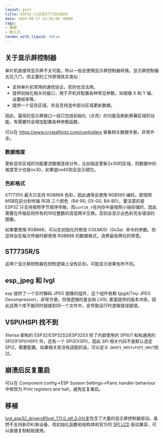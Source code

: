 ```yaml
---
layout: post
title: ESP32-C3点亮ST7735S踩坑
date: 2024-06-17 22:26:00 +0800
tags: 
- 编程
- 嵌入式
render_with_liquid: false
---
```


## 关于显示屏控制器

单片机直接带显示屏不太可能，所以一般会使用显示屏控制器转换。显示屏控制器五花八门，但主要的工作原理其实类似：

- 支持单片机常用的通信协议，否则也没法用。
- 提供初始化相关的接口，用于开机并配置各种常见参数，如镜像 X 和 Y 轴、设置帧率等。
- 提供一个显存区域，并且支持选中部分区域更新数据。

因此，最简的显示屏接口一般只包括初始化（点亮）的功能及刷新屏幕区域的功能，有需要时会增加配置各种参数函数。

可以在 <https://www.crystalfontz.com/controllers> 查看相关数据手册，非常齐全。

### 数据维度

更新显存区域的功能要求数据连续分布，比如指定更新2x30的区域，则数据中的维度至少也是nx30，如果是nx40则会显示错位。

### 色彩格式

ST7735S 最大只支持 RGB666 色彩，因此通常会使用 RGB565 编码，即按照MSB在前分别传输 RGB 三个颜色（R4-R0, G5-G0, B4-B0）。要注意的是 ESP32 只支持按照字节顺序传输，而`uint16_t`在内存中是按照小端存储的，因此需要在传输前将所有的16位整数的高低两半交换。否则会显示出色彩完全错误的图像。

如果要使用 RGB666，可以在初始化时修改 COLMOD（0x3a）命令的参数。但这样会在每次传输时都使用 RGB888 的数据格式，浪费最低两位的带宽。

## ST7735R/S

这两个显示屏控制器在控制逻辑上没有区别，可能显示效果有所不同。

## esp_jpeg 和 lvgl

esp 提供了一个实时解码 JPEG 图像的组件，这个组件依赖 tjpgd(Tiny JPEG Decompressor)，非常方便。但很遗憾的是会和 LVGL 里面提供的版本冲突，因此这两个库不能同时链接到同一个文件中，会导致运行时逻辑错误报错。

## VSPI/HSPI 找不到

Xtensa 架构的 ESP32/ESP32S2/ESP32S3 除了内部使用的 SPI0/1 和和通用的 SPI2(FSPI/HSPI) 外，还有一个 SPI3(VSPI)，因此 SPI 相关代码不是默认选定 SPI2，需要配置。如果相关库没有适配的话，可以定义`-DHSPI_HOST=FSPI_HOST`绕过。

## 崩溃后反复重启

可以在 Component config->ESP System Settings->Panic handler behaviour 中修改为 Print registers and halt，避免反复重启。

## 移植

[lvgl_esp32_drivers的lvgl_7.11.0_idf_5.0分支](https://github.com/lvgl/lvgl_esp32_drivers/tree/develop/lvgl_7.11.0_idf_5.0)包含了大量的显示屏控制器驱动，虽然不支持新IDK/新设备，但初始化函数和结构体和官方的 [SPI LCD](https://github.com/espressif/esp-idf/tree/master/examples/peripherals/spi_master/lcd) 驱动兼容，可以直接复制粘贴使用。